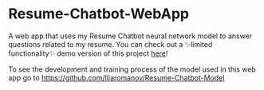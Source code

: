 # Resume-Chatbot-WebApp
A web app that uses my Resume Chatbot neural network model to answer questions related to my resume. You can check out a ✨limited functionality✨ demo version of this project <a href="http://ilias-resume-chatbot.herokuapp.com " target="_top">here</a>!

To see the development and training process of the model used in this web app go to https://github.com/Iliaromanov/Resume-Chatbot-Model



